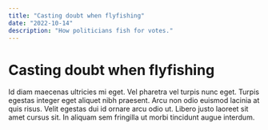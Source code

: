 ```yaml
---
title: "Casting doubt when flyfishing"
date: "2022-10-14"
description: "How politicians fish for votes."
---
```


# Casting doubt when flyfishing

Id diam maecenas ultricies mi eget. Vel pharetra vel turpis nunc eget.
Turpis egestas integer eget aliquet nibh praesent. Arcu non odio euismod
lacinia at quis risus. Velit egestas dui id ornare arcu odio ut. Libero
justo laoreet sit amet cursus sit. In aliquam sem fringilla ut morbi
tincidunt augue interdum.
